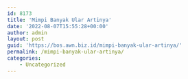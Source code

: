 ```yaml
---
id: 8173
title: 'Mimpi Banyak Ular Artinya'
date: '2022-08-07T15:55:28+00:00'
author: admin
layout: post
guid: 'https://bos.awn.biz.id/mimpi-banyak-ular-artinya/'
permalink: /mimpi-banyak-ular-artinya/
categories:
    - Uncategorized
---
```


